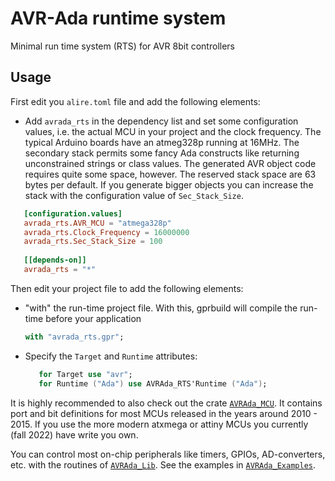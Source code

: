 # AVR-Ada runtime system
Minimal run time system (RTS) for AVR 8bit controllers

## Usage

First edit you `alire.toml` file and add the following elements:
- Add `avrada_rts` in the dependency list and set some configuration values,
i.e. the actual MCU in your project and the clock frequency.  The
typical Arduino boards have an atmeg328p running at 16MHz.  The
secondary stack permits some fancy Ada constructs like returning
unconstrained strings or class values.  The generated AVR object code
requires quite some space, however.  The reserved stack space are 63
bytes per default. If you generate bigger objects you can increase the
stack with the configuration value of `Sec_Stack_Size`.
```toml
   [configuration.values]
   avrada_rts.AVR_MCU = "atmega328p"
   avrada_rts.Clock_Frequency = 16000000
   avrada_rts.Sec_Stack_Size = 100
   
   [[depends-on]]
   avrada_rts = "*"
   ```

Then edit your project file to add the following elements:
 - "with" the run-time project file. With this, gprbuild will compile
   the run-time before your application
   ```ada
   with "avrada_rts.gpr";
   ```
 - Specify the `Target` and `Runtime` attributes:
   ```ada
      for Target use "avr";
      for Runtime ("Ada") use AVRAda_RTS'Runtime ("Ada");
   ```

It is highly recommended to also check out the crate
[`AVRAda_MCU`](https://github.com/RREE/AVRAda_MCU).  It contains port
and bit definitions for most MCUs released in the years around 2010 -
2015.  If you use the more modern atxmega or attiny MCUs you currently
(fall 2022) have write you own.

You can control most on-chip peripherals like timers, GPIOs,
AD-converters, etc. with the routines of
[`AVRAda_Lib`](https://github.com/RREE/AVRAda_Lib).  See the examples
in [`AVRAda_Examples`](https://github.com/RREE/AVRAda_Examples).

